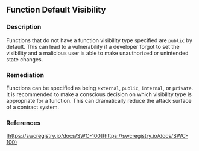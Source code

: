 ## Function Default Visibility

### Description
Functions that do not have a function visibility type specified are `public` by default. This can lead to a vulnerability if a developer forgot to set the visibility and a malicious user is able to make unauthorized or unintended state changes.

### Remediation
Functions can be specified as being `external`, `public`, `internal`, or `private`. It is recommended to make a conscious decision on which visibility type is appropriate for a function. This can dramatically reduce the attack surface of a contract system.

### References
[https://swcregistry.io/docs/SWC-100](https://swcregistry.io/docs/SWC-100)
